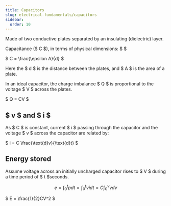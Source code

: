 ```yaml
---
title: Capacitors
slug: electrical-fundamentals/capacitors
sidebar:
  order: 10
---
```


Made of two conductive plates separated by an insulating (dielectric) layer.

Capacitance ($ C $), in terms of physical dimensions: $ $

$ C = \frac{\epsilon A}{d} $

Here the $ d $ is the distance between the plates, and $ A $ is the area of a
plate.

In an ideal capacitor, the charge imbalance $ Q $ is proportional to the voltage
$ V $ across the plates.

$ Q = CV $

## $ v $ and $ i $

As $ C $ is constant, current $ i $ passing through the capacitor and the
voltage $ v $ across the capacitor are related by:

$ i = C \frac{\text{d}v}{\text{d}t} $

## Energy stored

Assume voltage across an initially uncharged capacitor rises to $ V $ during a
time period of $ t $seconds.

```math
e = \int_{0}^{t} p dt = \int_{0}^{t} vi dt = C \int_{0}^{v} v dv
```

$ E = \frac{1}{2}CV^2 $
